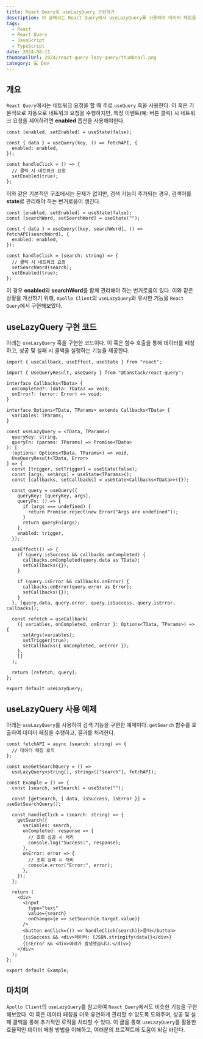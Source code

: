 ```yaml
---
title: React Query로 useLazyQuery 구현하기
description: 이 글에서는 React Query에서 useLazyQuery를 사용하여 데이터 페칭을 효율적으로 관리하는 방법을 다룬다. 코드 예제와 함께 실습을 통해 useLazyQuery의 기본 사용법을 알 수 있다.
tags:
  - React
  - React Query
  - JavaScript
  - TypeScript
date: 2024-08-11
thumbnailUrl: 2024/react-query-lazy-query/thumbnail.png
category: 💻 Dev
---
```


## 개요

`React Query`에서는 네트워크 요청을 할 때 주로 `useQuery` 훅을 사용한다. 이 훅은 기본적으로 자동으로 네트워크 요청을 수행하지만, 특정 이벤트(예: 버튼 클릭) 시 네트워크 요청을 제어하려면 **enabled** 옵션을 사용해야한다.

```tsx
const [enabled, setEnabled] = useState(false);

const { data } = useQuery(key, () => fetchAPI, {
  enabled: enabled,
});

const handleClick = () => {
  // 클릭 시 네트워크 요청
  setEnabled(true);
};
```

이와 같은 기본적인 구조에서는 문제가 없지만, 검색 기능이 추가되는 경우, 검색어를 **state**로 관리해야 하는 번거로움이 생긴다.

```tsx
const [enabled, setEnabled] = useState(false);
const [searchWord, setSearchWord] = useState("");

const { data } = useQuery([key, searchWord], () => fetchAPI(searchWord), {
  enabled: enabled,
});

const handleClick = (search: string) => {
  // 클릭 시 네트워크 요청
  setSearchWord(search);
  setEnabled(true);
};
```

이 경우 **enabled**와 **searchWord**를 함께 관리해야 하는 번거로움이 있다. 이와 같은 상황을 개선하기 위해, `Apollo Client`의 `useLazyQuery`와 유사한 기능을 `React Query`에서 구현해보았다.

## useLazyQuery 구현 코드

아래는 `useLazyQuery` 훅을 구현한 코드이다. 이 훅은 함수 호출을 통해 데이터를 페칭하고, 성공 및 실패 시 콜백을 실행하는 기능을 제공한다.

```tsx:useLazyQuery
import { useCallback, useEffect, useState } from "react";

import { UseQueryResult, useQuery } from "@tanstack/react-query";

interface Callbacks<TData> {
  onCompleted?: (data: TData) => void;
  onError?: (error: Error) => void;
}

interface Options<TData, TParams> extends Callbacks<TData> {
  variables: TParams;
}

const useLazyQuery = <TData, TParams>(
  queryKey: string,
  queryFn: (params: TParams) => Promise<TData>
): [
  (options: Options<TData, TParams>) => void,
  UseQueryResult<TData, Error>
] => {
  const [trigger, setTrigger] = useState(false);
  const [args, setArgs] = useState<TParams>();
  const [callbacks, setCallbacks] = useState<Callbacks<TData>>({});

  const query = useQuery({
    queryKey: [queryKey, args],
    queryFn: () => {
      if (args === undefined) {
        return Promise.reject(new Error("Args are undefined"));
      }
      return queryFn(args);
    },
    enabled: trigger,
  });

  useEffect(() => {
    if (query.isSuccess && callbacks.onCompleted) {
      callbacks.onCompleted(query.data as TData);
      setCallbacks({});
    }

    if (query.isError && callbacks.onError) {
      callbacks.onError(query.error as Error);
      setCallbacks({});
    }
  }, [query.data, query.error, query.isSuccess, query.isError, callbacks]);

  const refetch = useCallback(
    ({ variables, onCompleted, onError }: Options<TData, TParams>) => {
      setArgs(variables);
      setTrigger(true);
      setCallbacks({ onCompleted, onError });
    },
    []
  );

  return [refetch, query];
};

export default useLazyQuery;
```

## useLazyQuery 사용 예제

아래는 `useLazyQuery`를 사용하여 검색 기능을 구현한 예제이다. `getSearch` 함수를 호출하여 데이터 페칭을 수행하고, 결과를 처리한다.

```tsx
const fetchAPI = async (search: string) => {
  // 데이터 패칭 로직
};

const useGetSearchQuery = () =>
  useLazyQuery<string[], string>(["search"], fetchAPI);
```

```tsx
const Example = () => {
  const [search, setSearch] = useState("");

  const [getSearch, { data, isSuccess, isError }] = useGetSearchQuery();

  const handleClick = (search: string) => {
    getSearch({
      variables: search,
      onCompleted: response => {
        // 조회 성공 시 처리
        console.log("Success:", response);
      },
      onError: error => {
        // 조회 실패 시 처리
        console.error("Error:", error);
      },
    });
  };

  return (
    <div>
      <input
        type="text"
        value={search}
        onChange={e => setSearch(e.target.value)}
      />
      <button onClick={() => handleClick(search)}>클릭</button>
      {isSuccess && <div>데이터: {JSON.stringify(data)}</div>}
      {isError && <div>에러가 발생했습니다.</div>}
    </div>
  );
};

export default Example;
```

## 마치며

`Apollo Client`의 `useLazyQuery`를 참고하여 `React Query`에서도 비슷한 기능을 구현해보았다. 이 훅은 데이터 페칭을 더욱 유연하게 관리할 수 있도록 도와주며, 성공 및 실패 콜백을 통해 추가적인 로직을 처리할 수 있다. 이 글을 통해 `useLazyQuery`를 활용한 효율적인 데이터 페칭 방법을 이해하고, 여러분의 프로젝트에 도움이 되길 바란다.
